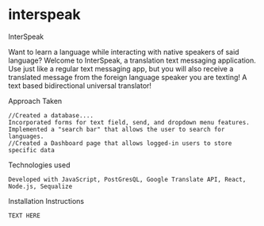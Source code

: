 # interspeak


InterSpeak

Want to learn a language while interacting with native speakers of said language? Welcome to InterSpeak, 
a translation text messaging application. Use just like a regular text messaging app, but you will also 
receive a translated message from the foreign language speaker you are texting! A text based bidirectional universal
translator!

    
Approach Taken

    //Created a database....
    Incorporated forms for text field, send, and dropdown menu features.
    Implemented a "search bar" that allows the user to search for languages.
    //Created a Dashboard page that allows logged-in users to store specific data

Technologies used

    Developed with JavaScript, PostGresQL, Google Translate API, React, Node.js, Sequalize

Installation Instructions

    TEXT HERE
